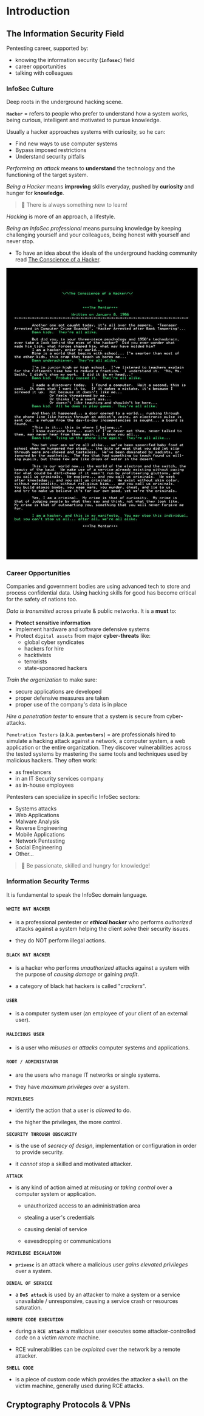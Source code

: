 # Introduction

## The Information Security Field

Pentesting career, supported by:

- knowing the information security (**`infosec`**) field
- career opportunities
- talking with colleagues

### InfoSec Culture

Deep roots in the underground hacking scene.

**`Hacker`** = refers to people who prefer to understand how a system works, being curious, intelligent and motivated to pursue knowledge.

Usually a hacker approaches systems with curiosity, so he can:

- Find new ways to use computer systems
- Bypass imposed restrictions
- Understand security pitfalls

*Performing an attack* means to **understand** the technology and the functioning of the target system.

*Being a Hacker* means **improving** skills everyday, pushed by **curiosity** and hunger for **knowledge**.

> 📕 There is always something new to learn!

*Hacking* is more of an approach, a lifestyle.

*Being an InfoSec professional* means pursuing knowledge by keeping challenging yourself and your colleagues, being honest with yourself and never stop. 

- To have an idea about the ideals of the underground hacking community read [The Conscience of a Hacker](http://phrack.org/issues/7/3.html).

![](.gitbook/assets/TheConscienceOfAHacker_TheMentor.jpg)

### Career Opportunities

Companies and government bodies are using advanced tech to store and process confidential data. Using hacking skills for good has become critical for the safety of nations too.

*Data is transmitted* across private & public networks. It is a **must** to:

- **Protect sensitive information**
- Implement hardware and software defensive systems
- Protect `digital assets` from major **cyber-threats** like:
  - global cyber syndicates
  - hackers for hire
  - hacktivists
  - terrorists
  - state-sponsored hackers

*Train the organization* to make sure:

- secure applications are developed
- proper defensive measures are taken
- proper use of the company's data is in place

*Hire a penetration tester* to ensure that a system is secure from cyber-attacks.

`Penetration Testers` (a.k.a. **`pentesters`**) = are professionals hired to simulate a hacking attack against a network, a computer system, a web application or the entire organization. They discover vulnerabilities across the tested systems by mastering the same tools and techniques used by malicious hackers. They often work:

- as freelancers
- in an IT Security services company
- as in-house employees

Pentesters can specialize in specific InfoSec sectors:

- Systems attacks
- Web Applications
- Malware Analysis
- Reverse Engineering
- Mobile Applications
- Network Pentesting
- Social Engineering
- Other...

> 📌 Be passionate, skilled and hungry for knowledge!

### Information Security Terms

It is fundamental to speak the InfoSec domain language.

#### **`WHITE HAT HACKER`**

- is a professional pentester or ***ethical hacker*** who performs *authorized* attacks against a system helping the client *solve* their security issues.

- they do NOT perform illegal actions.

  

#### **`BLACK HAT HACKER`**

- is a hacker who performs *unauthorized* attacks against a system with the purpose of *causing damage* or gaining *profit*.

- a category of black hat hackers is called "*crackers*".

  

#### **`USER`**

- is a computer system user (an employee of your client of an external user).

  

#### **`MALICIOUS USER`**

- is a user who *misuses* or *attacks* computer systems and applications.

  

#### **`ROOT / ADMINISTATOR`**

- are the users who manage IT networks or single systems.

- they have *maximum privileges* over a system.

  

**`PRIVILEGES`**

- identify the action that a user is *allowed* to do.

- the higher the privileges, the more control.

  

**`SECURITY THROUGH OBSCURITY`**

- is the use of *secrecy of design*, implementation or configuration in order to provide security.

- it *cannot stop* a skilled and motivated attacker.

  

**`ATTACK`**

- is any kind of action aimed at *misusing* or *taking control* over a computer system or application.

  - unauthorized access to an administration area

  - stealing a user's credentials

  - causing denial of service

  - eavesdropping or communications

    

**`PRIVILEGE ESCALATION`**

- **`privesc`** is an attack where a malicious user *gains elevated privileges* over a system.

  

**`DENIAL OF SERVICE`**

- a **`DoS attack`** is used by an attacker to make a system or a service unavailable / unresponsive, causing a service crash or resources saturation.

  

**`REMOTE CODE EXECUTION`**

- during a **`RCE attack`** a malicious user executes some attacker-controlled *code* on a victim *remote* machine.

- RCE vulnerabilities can be *exploited* over the network by a remote attacker.

  

**`SHELL CODE`**

- is a piece of custom code which provides the attacker a **`shell`** on the victim machine, generally used during RCE attacks.

## Cryptography Protocols & VPNs

